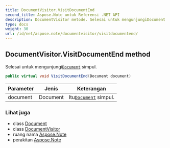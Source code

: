 ```yaml
---
title: DocumentVisitor.VisitDocumentEnd
second_title: Aspose.Note untuk Referensi .NET API
description: DocumentVisitor metode. Selesai untuk mengunjungiDocument simpul.
type: docs
weight: 30
url: /id/net/aspose.note/documentvisitor/visitdocumentend/
---
```

## DocumentVisitor.VisitDocumentEnd method

Selesai untuk mengunjungi[`Document`](../../document/) simpul.

```csharp
public virtual void VisitDocumentEnd(Document document)
```

| Parameter | Jenis | Keterangan |
| --- | --- | --- |
| document | Document | Itu[`Document`](../../document/) simpul. |

### Lihat juga

* class [Document](../../document/)
* class [DocumentVisitor](../)
* ruang nama [Aspose.Note](../../documentvisitor/)
* perakitan [Aspose.Note](../../../)


